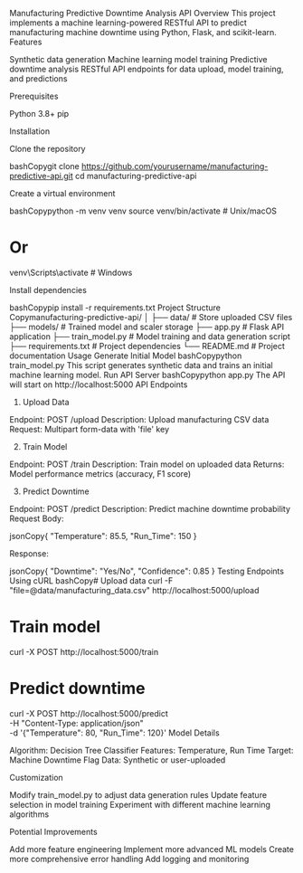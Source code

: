 Manufacturing Predictive Downtime Analysis API
Overview
This project implements a machine learning-powered RESTful API to predict manufacturing machine downtime using Python, Flask, and scikit-learn.
Features

Synthetic data generation
Machine learning model training
Predictive downtime analysis
RESTful API endpoints for data upload, model training, and predictions

Prerequisites

Python 3.8+
pip

Installation

Clone the repository

bashCopygit clone https://github.com/yourusername/manufacturing-predictive-api.git
cd manufacturing-predictive-api

Create a virtual environment

bashCopypython -m venv venv
source venv/bin/activate  # Unix/macOS
# Or
venv\Scripts\activate    # Windows

Install dependencies

bashCopypip install -r requirements.txt
Project Structure
Copymanufacturing-predictive-api/
│
├── data/               # Store uploaded CSV files
├── models/             # Trained model and scaler storage
├── app.py              # Flask API application
├── train_model.py      # Model training and data generation script
├── requirements.txt    # Project dependencies
└── README.md           # Project documentation
Usage
Generate Initial Model
bashCopypython train_model.py
This script generates synthetic data and trains an initial machine learning model.
Run API Server
bashCopypython app.py
The API will start on http://localhost:5000
API Endpoints
1. Upload Data

Endpoint: POST /upload
Description: Upload manufacturing CSV data
Request: Multipart form-data with 'file' key

2. Train Model

Endpoint: POST /train
Description: Train model on uploaded data
Returns: Model performance metrics (accuracy, F1 score)

3. Predict Downtime

Endpoint: POST /predict
Description: Predict machine downtime probability
Request Body:

jsonCopy{
  "Temperature": 85.5,
  "Run_Time": 150
}

Response:

jsonCopy{
  "Downtime": "Yes/No",
  "Confidence": 0.85
}
Testing Endpoints
Using cURL
bashCopy# Upload data
curl -F "file=@data/manufacturing_data.csv" http://localhost:5000/upload

# Train model
curl -X POST http://localhost:5000/train

# Predict downtime
curl -X POST http://localhost:5000/predict \
     -H "Content-Type: application/json" \
     -d '{"Temperature": 80, "Run_Time": 120}'
Model Details

Algorithm: Decision Tree Classifier
Features: Temperature, Run Time
Target: Machine Downtime Flag
Data: Synthetic or user-uploaded

Customization

Modify train_model.py to adjust data generation rules
Update feature selection in model training
Experiment with different machine learning algorithms

Potential Improvements

Add more feature engineering
Implement more advanced ML models
Create more comprehensive error handling
Add logging and monitoring
